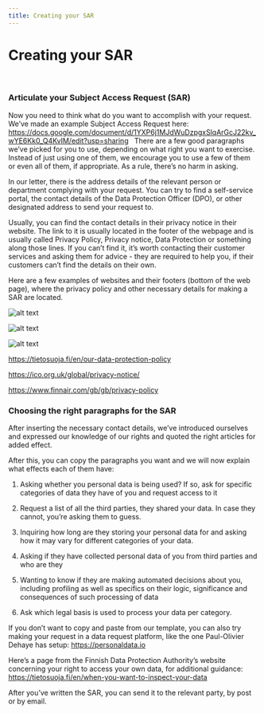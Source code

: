 ```yaml
---
title: Creating your SAR
---
```

# Creating your SAR
&nbsp;

### Articulate your Subject Access Request (SAR)

Now you need to think what do you want to accomplish with your request. We’ve made an example Subject Access Request here: <https://docs.google.com/document/d/1YXP6j1MJdWuDzpgxSlqArGcJ22kv_wYE6Kk0_Q4KvIM/edit?usp=sharing>
&nbsp;
There are a few good paragraphs we’ve picked for you to use, depending on what right you want to exercise. Instead of just using one of them, we encourage you to use a few of them or even all of them, if appropriate. As a rule, there’s no harm in asking.

In our letter, there is the address details of the relevant person or department complying with your request. You can try to find a self-service portal, the contact details of the Data Protection Officer (DPO), or other designated address to send your request to.

Usually, you can find the contact details in their privacy notice in their website. The link to it is usually located in the footer of the webpage and is usually called Privacy Policy, Privacy notice, Data Protection or something along those lines. If you can’t find it, it’s worth contacting their customer services and asking them for advice - they are required to help you, if their customers can’t find the details on their own.

Here are a few examples of websites and their footers (bottom of the web page), where the privacy policy and other necessary details for making a SAR are located.

![alt text](https://raw.githubusercontent.com/digirights/course-in-a-box/gh-pages/img/DataOmbudsman_footer.jpg "Footer of the Finnish Data Ombudsman's website")

![alt text](https://raw.githubusercontent.com/digirights/course-in-a-box/gh-pages/img/ICO_footer.jpg "Footer of the British Information Commissioner's Office's website")

![alt text](https://raw.githubusercontent.com/digirights/course-in-a-box/gh-pages/img/Finnair_footer.jpg "Footer of Finnair's website")

<https://tietosuoja.fi/en/our-data-protection-policy>

<https://ico.org.uk/global/privacy-notice/>

<https://www.finnair.com/gb/gb/privacy-policy>

### Choosing the right paragraphs for the SAR

After inserting the necessary contact details, we’ve introduced ourselves and expressed our knowledge of our rights and quoted the right articles for added effect.

After this, you can copy the paragraphs you want and we will now explain what effects each of them have:

1. Asking whether you personal data is being used? If so, ask for specific categories of data they have of you and request access to it

2. Request a list of all the third parties, they shared your data. In case they cannot, you’re asking them to guess.

3. Inquiring how long are they storing your personal data for and asking how it may vary for different categories of your data.

4. Asking if they have collected personal data of you from third parties and who are they

5. Wanting to know if they are making automated decisions about you, including profiling as well as specifics on their logic, significance and consequences of such processing of data

6. Ask which legal basis is used to process your data per category.

If you don’t want to copy and paste from our template, you can also try making your request in a data request platform, like the one Paul-Olivier Dehaye has setup: <https://personaldata.io>

Here’s a page from the Finnish Data Protection Authority’s website concerning your right to access your own data, for additional guidance: <https://tietosuoja.fi/en/when-you-want-to-inspect-your-data>

After you’ve written the SAR, you can send it to the relevant party, by post or by email.

